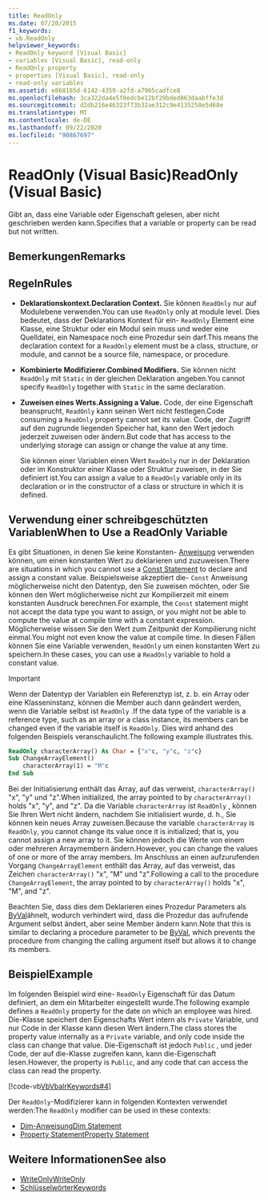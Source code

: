 ```yaml
---
title: ReadOnly
ms.date: 07/20/2015
f1_keywords:
- vb.ReadOnly
helpviewer_keywords:
- ReadOnly keyword [Visual Basic]
- variables [Visual Basic], read-only
- ReadOnly property
- properties [Visual Basic], read-only
- read-only variables
ms.assetid: e868185d-6142-4359-a2fd-a7965cadfce8
ms.openlocfilehash: 3ca322da4e5f0edcbe12bf29bded863daabffe3d
ms.sourcegitcommit: d2db216e46323f73b32ae312c9e4135258e5d68e
ms.translationtype: MT
ms.contentlocale: de-DE
ms.lasthandoff: 09/22/2020
ms.locfileid: "90867697"
---
```

# <a name="readonly-visual-basic"></a><span data-ttu-id="4c978-102">ReadOnly (Visual Basic)</span><span class="sxs-lookup"><span data-stu-id="4c978-102">ReadOnly (Visual Basic)</span></span>

<span data-ttu-id="4c978-103">Gibt an, dass eine Variable oder Eigenschaft gelesen, aber nicht geschrieben werden kann.</span><span class="sxs-lookup"><span data-stu-id="4c978-103">Specifies that a variable or property can be read but not written.</span></span>

## <a name="remarks"></a><span data-ttu-id="4c978-104">Bemerkungen</span><span class="sxs-lookup"><span data-stu-id="4c978-104">Remarks</span></span>

## <a name="rules"></a><span data-ttu-id="4c978-105">Regeln</span><span class="sxs-lookup"><span data-stu-id="4c978-105">Rules</span></span>

- <span data-ttu-id="4c978-106">**Deklarationskontext.**</span><span class="sxs-lookup"><span data-stu-id="4c978-106">**Declaration Context.**</span></span> <span data-ttu-id="4c978-107">Sie können `ReadOnly` nur auf Modulebene verwenden.</span><span class="sxs-lookup"><span data-stu-id="4c978-107">You can use `ReadOnly` only at module level.</span></span> <span data-ttu-id="4c978-108">Dies bedeutet, dass der Deklarations Kontext für ein- `ReadOnly` Element eine Klasse, eine Struktur oder ein Modul sein muss und weder eine Quelldatei, ein Namespace noch eine Prozedur sein darf.</span><span class="sxs-lookup"><span data-stu-id="4c978-108">This means the declaration context for a `ReadOnly` element must be a class, structure, or module, and cannot be a source file, namespace, or procedure.</span></span>

- <span data-ttu-id="4c978-109">**Kombinierte Modifizierer.**</span><span class="sxs-lookup"><span data-stu-id="4c978-109">**Combined Modifiers.**</span></span> <span data-ttu-id="4c978-110">Sie können nicht `ReadOnly` mit `Static` in der gleichen Deklaration angeben.</span><span class="sxs-lookup"><span data-stu-id="4c978-110">You cannot specify `ReadOnly` together with `Static` in the same declaration.</span></span>

- <span data-ttu-id="4c978-111">**Zuweisen eines Werts.**</span><span class="sxs-lookup"><span data-stu-id="4c978-111">**Assigning a Value.**</span></span> <span data-ttu-id="4c978-112">Code, der eine Eigenschaft beansprucht, `ReadOnly` kann seinen Wert nicht festlegen.</span><span class="sxs-lookup"><span data-stu-id="4c978-112">Code consuming a `ReadOnly` property cannot set its value.</span></span> <span data-ttu-id="4c978-113">Code, der Zugriff auf den zugrunde liegenden Speicher hat, kann den Wert jedoch jederzeit zuweisen oder ändern.</span><span class="sxs-lookup"><span data-stu-id="4c978-113">But code that has access to the underlying storage can assign or change the value at any time.</span></span>

     <span data-ttu-id="4c978-114">Sie können einer Variablen einen Wert `ReadOnly` nur in der Deklaration oder im Konstruktor einer Klasse oder Struktur zuweisen, in der Sie definiert ist.</span><span class="sxs-lookup"><span data-stu-id="4c978-114">You can assign a value to a `ReadOnly` variable only in its declaration or in the constructor of a class or structure in which it is defined.</span></span>

## <a name="when-to-use-a-readonly-variable"></a><span data-ttu-id="4c978-115">Verwendung einer schreibgeschützten Variablen</span><span class="sxs-lookup"><span data-stu-id="4c978-115">When to Use a ReadOnly Variable</span></span>

<span data-ttu-id="4c978-116">Es gibt Situationen, in denen Sie keine Konstanten- [Anweisung](../statements/const-statement.md) verwenden können, um einen konstanten Wert zu deklarieren und zuzuweisen.</span><span class="sxs-lookup"><span data-stu-id="4c978-116">There are situations in which you cannot use a [Const Statement](../statements/const-statement.md) to declare and assign a constant value.</span></span> <span data-ttu-id="4c978-117">Beispielsweise akzeptiert die- `Const` Anweisung möglicherweise nicht den Datentyp, den Sie zuweisen möchten, oder Sie können den Wert möglicherweise nicht zur Kompilierzeit mit einem konstanten Ausdruck berechnen.</span><span class="sxs-lookup"><span data-stu-id="4c978-117">For example, the `Const` statement might not accept the data type you want to assign, or you might not be able to compute the value at compile time with a constant expression.</span></span> <span data-ttu-id="4c978-118">Möglicherweise wissen Sie den Wert zum Zeitpunkt der Kompilierung nicht einmal.</span><span class="sxs-lookup"><span data-stu-id="4c978-118">You might not even know the value at compile time.</span></span> <span data-ttu-id="4c978-119">In diesen Fällen können Sie eine Variable verwenden, `ReadOnly` um einen konstanten Wert zu speichern.</span><span class="sxs-lookup"><span data-stu-id="4c978-119">In these cases, you can use a `ReadOnly` variable to hold a constant value.</span></span>

> [!IMPORTANT]
> <span data-ttu-id="4c978-120">Wenn der Datentyp der Variablen ein Referenztyp ist, z. b. ein Array oder eine Klasseninstanz, können die Member auch dann geändert werden, wenn die Variable selbst ist `ReadOnly` .</span><span class="sxs-lookup"><span data-stu-id="4c978-120">If the data type of the variable is a reference type, such as an array or a class instance, its members can be changed even if the variable itself is `ReadOnly`.</span></span> <span data-ttu-id="4c978-121">Dies wird anhand des folgenden Beispiels veranschaulicht.</span><span class="sxs-lookup"><span data-stu-id="4c978-121">The following example illustrates this.</span></span>

```vb
ReadOnly characterArray() As Char = {"x"c, "y"c, "z"c}
Sub ChangeArrayElement()
    characterArray(1) = "M"c
End Sub
```

<span data-ttu-id="4c978-122">Bei der Initialisierung enthält das Array, auf das verweist, `characterArray()` "x", "y" und "z".</span><span class="sxs-lookup"><span data-stu-id="4c978-122">When initialized, the array pointed to by `characterArray()` holds "x", "y", and "z".</span></span> <span data-ttu-id="4c978-123">Da die Variable `characterArray` ist `ReadOnly` , können Sie Ihren Wert nicht ändern, nachdem Sie initialisiert wurde, d. h., Sie können kein neues Array zuweisen.</span><span class="sxs-lookup"><span data-stu-id="4c978-123">Because the variable `characterArray` is `ReadOnly`, you cannot change its value once it is initialized; that is, you cannot assign a new array to it.</span></span> <span data-ttu-id="4c978-124">Sie können jedoch die Werte von einem oder mehreren Arraymembern ändern.</span><span class="sxs-lookup"><span data-stu-id="4c978-124">However, you can change the values of one or more of the array members.</span></span> <span data-ttu-id="4c978-125">Im Anschluss an einen aufzurufenden Vorgang `ChangeArrayElement` enthält das Array, auf das verweist, das Zeichen `characterArray()` "x", "M" und "z".</span><span class="sxs-lookup"><span data-stu-id="4c978-125">Following a call to the procedure `ChangeArrayElement`, the array pointed to by `characterArray()` holds "x", "M", and "z".</span></span>

<span data-ttu-id="4c978-126">Beachten Sie, dass dies dem Deklarieren eines Prozedur Parameters als [ByVal](byval.md)ähnelt, wodurch verhindert wird, dass die Prozedur das aufrufende Argument selbst ändert, aber seine Member ändern kann.</span><span class="sxs-lookup"><span data-stu-id="4c978-126">Note that this is similar to declaring a procedure parameter to be [ByVal](byval.md), which prevents the procedure from changing the calling argument itself but allows it to change its members.</span></span>

## <a name="example"></a><span data-ttu-id="4c978-127">Beispiel</span><span class="sxs-lookup"><span data-stu-id="4c978-127">Example</span></span>

<span data-ttu-id="4c978-128">Im folgenden Beispiel wird eine- `ReadOnly` Eigenschaft für das Datum definiert, an dem ein Mitarbeiter eingestellt wurde.</span><span class="sxs-lookup"><span data-stu-id="4c978-128">The following example defines a `ReadOnly` property for the date on which an employee was hired.</span></span> <span data-ttu-id="4c978-129">Die-Klasse speichert den Eigenschafts Wert intern als `Private` Variable, und nur Code in der Klasse kann diesen Wert ändern.</span><span class="sxs-lookup"><span data-stu-id="4c978-129">The class stores the property value internally as a `Private` variable, and only code inside the class can change that value.</span></span> <span data-ttu-id="4c978-130">Die-Eigenschaft ist jedoch `Public` , und jeder Code, der auf die-Klasse zugreifen kann, kann die-Eigenschaft lesen.</span><span class="sxs-lookup"><span data-stu-id="4c978-130">However, the property is `Public`, and any code that can access the class can read the property.</span></span>

[!code-vb[VbVbalrKeywords#4](~/samples/snippets/visualbasic/VS_Snippets_VBCSharp/VbVbalrKeywords/VB/Class1.vb#4)]

<span data-ttu-id="4c978-131">Der `ReadOnly`-Modifizierer kann in folgenden Kontexten verwendet werden:</span><span class="sxs-lookup"><span data-stu-id="4c978-131">The `ReadOnly` modifier can be used in these contexts:</span></span>

- [<span data-ttu-id="4c978-132">Dim-Anweisung</span><span class="sxs-lookup"><span data-stu-id="4c978-132">Dim Statement</span></span>](../statements/dim-statement.md)
- [<span data-ttu-id="4c978-133">Property Statement</span><span class="sxs-lookup"><span data-stu-id="4c978-133">Property Statement</span></span>](../statements/property-statement.md)

## <a name="see-also"></a><span data-ttu-id="4c978-134">Weitere Informationen</span><span class="sxs-lookup"><span data-stu-id="4c978-134">See also</span></span>

- [<span data-ttu-id="4c978-135">WriteOnly</span><span class="sxs-lookup"><span data-stu-id="4c978-135">WriteOnly</span></span>](writeonly.md)
- [<span data-ttu-id="4c978-136">Schlüsselwörter</span><span class="sxs-lookup"><span data-stu-id="4c978-136">Keywords</span></span>](../keywords/index.md)
